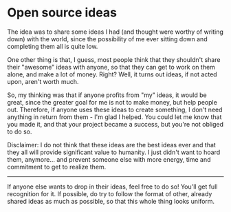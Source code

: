 
# Open source ideas
The idea was to share some ideas I had (and thought were worthy of writing down) with the world, since the possibility of me ever sitting down and completing them all is quite low. 

One other thing is that, I guess, most people think that they shouldn't share their "awesome" ideas with anyone, so that they can get to work on them alone, and make a lot of money. Right? Well, it turns out ideas, if not acted upon, aren't worth much.

So, my thinking was that if anyone profits from "my" ideas, it would be great, since the greater goal for me is not to make money, but help people out. 
Therefore, if anyone uses these ideas to create something, I don't need anything in return from them - I'm glad I helped. You could let me know that you made it, and that your project became a success, but you're not obliged to do so.

Disclaimer: I do not think that these ideas are the best ideas ever and that they all will provide significant value to humanity. I just didn't want to hoard them, anymore... and prevent someone else with more energy, time and commitment to get to realize them.

---
If anyone else wants to drop in their ideas, feel free to do so! You'll get full recognition for it. 
If possible, do try to follow the format of other, already shared ideas as much as possible, so that this whole thing looks uniform.

